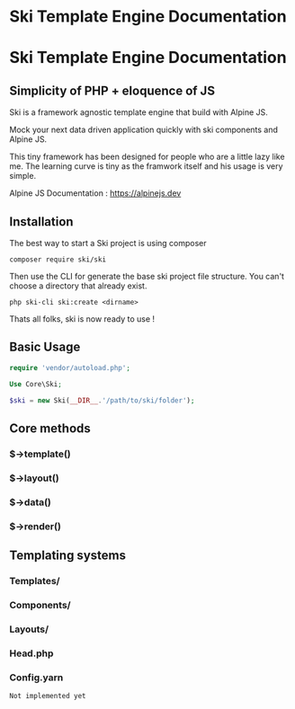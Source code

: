 # Ski Template Engine Documentation

# Ski Template Engine Documentation

## Simplicity of PHP + eloquence of JS

Ski is a framework agnostic template engine that build with Alpine JS.

Mock your next data driven application quickly with ski components and Alpine JS.

This tiny framework has been designed for people who are a little lazy like me. The learning curve is tiny as the framwork itself and his usage is very simple.

Alpine JS Documentation : https://alpinejs.dev

## Installation

The best way to start a Ski project is using composer

```console
composer require ski/ski
```
Then use the CLI for generate the base ski project file structure.
You can't choose a directory that already exist.
```console
php ski-cli ski:create <dirname>
```
Thats all folks, ski is now ready to use !

## Basic Usage

```php
require 'vendor/autoload.php';

Use Core\Ski;

$ski = new Ski(__DIR__.'/path/to/ski/folder');
```
## Core methods
### $->template()
### $->layout()
### $->data()
### $->render()
## Templating systems
### Templates/
### Components/
### Layouts/
### Head.php
### Config.yarn
```
Not implemented yet
```
